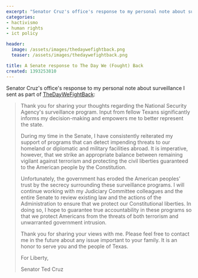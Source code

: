 ```yaml
---
excerpt: "Senator Cruz's office's response to my personal note about surveillance"
categories:
- hactivismo
- human rights
- ict policy

header:
  image: /assets/images/thedaywefightback.png
  teaser: /assets/images/thedaywefightback.png

title: A Senate response to The Day We (Fought) Back
created: 1393253810
---
```

Senator Cruz's office's response to my personal note about surveillance I sent as part of <a href="https://thedaywefightback.org">TheDayWeFightBack</a>:

<blockquote>
Thank you for sharing your thoughts regarding the National Security Agency's surveillance program. Input from fellow Texans significantly informs my decision-making and empowers me to better represent the state.

During my time in the Senate, I have consistently reiterated my support of programs that can detect impending threats to our homeland or diplomatic and military facilities abroad.  It is imperative, however, that we strike an appropriate balance between remaining vigilant against terrorism and protecting the civil liberties guaranteed to the American people by the Constitution.

Unfortunately, the government has eroded the American peoples' trust by the secrecy surrounding these surveillance programs. I will continue working with my Judiciary Committee colleagues and the entire Senate to review existing law and the actions of the Administration to ensure that we protect our Constitutional liberties.  In doing so, I hope to guarantee true accountability in these programs so that we protect Americans from the threats of both terrorism and unwarranted government intrusion.

Thank you for sharing your views with me. Please feel free to contact me in the future about any issue important to your family. It is an honor to serve you and the people of Texas.

For Liberty,

Senator Ted Cruz
</blockquote>
